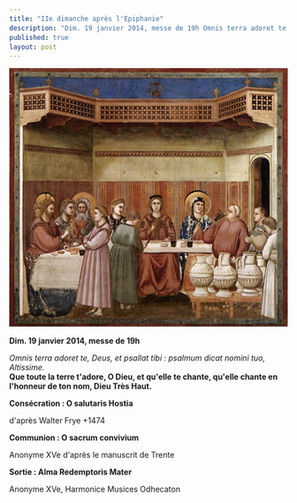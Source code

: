 ```yaml
---
title: "IIe dimanche après l'Epiphanie"
description: "Dim. 19 janvier 2014, messe de 19h Omnis terra adoret te, Deus, et psallat tibi : psalmum dicat nomini tuo, Altissime. Que toute la terre t'adore, O Dieu, et qu'elle te chante, qu'elle chante en l'honneur de ton nom, Dieu Très Haut. Consécration : O salutaris..."
published: true
layout: post
---
```



![](/images/2014-01-31-noces-de-cana-3.jpg)

**Dim. 19 janvier 2014, messe de 19h**

*Omnis terra adoret te, Deus, et psallat tibi : psalmum dicat nomini tuo, Altissime.*  
**Que toute la terre t'adore, O Dieu, et qu'elle te chante, qu'elle chante en l'honneur de ton nom, Dieu Très Haut.**

****Consécration : O salutaris Hostia****

d'après Walter Frye +1474

**Communion : O sacrum convivium**

Anonyme XVe d'après le manuscrit de Trente

**Sortie : Alma Redemptoris Mater**

Anonyme XVe, Harmonice Musices Odhecaton